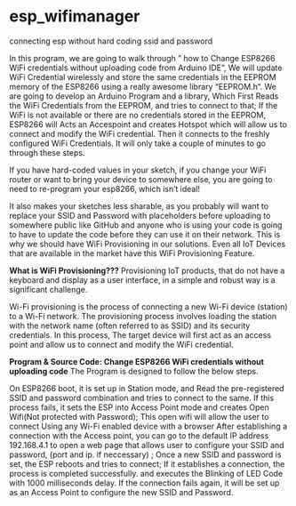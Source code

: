 # esp_wifimanager
connecting esp without hard coding ssid and password


In this program, we are going to walk through ” how to Change ESP8266 WiFi credentials without uploading code from Arduino IDE”, We will update WiFi Credential wirelessly and store the same credentials in the EEPROM memory of the ESP8266  using a really awesome library “EEPROM.h“. We are going to develop an Arduino Program and a library, Which First Reads the WiFi Credentials from the EEPROM, and tries to connect to that; If the WiFi is not available or there are no credentials stored in the EEPROM, ESP8266 will Acts an Accespoint and creates Hotspot which will allow us to connect and modify the WiFi credential. Then it connects to the freshly configured WiFi Credentials. It will only take a couple of minutes to go through these steps.



If you have hard-coded values in your sketch, if you change your WiFi router or want to bring your device to somewhere else, you are going to need to re-program your esp8266, which isn’t ideal!

It also makes your sketches less sharable, as you probably will want to replace your SSID and Password with placeholders before uploading to somewhere public like GitHub and anyone who is using your code is going to have to update the code before they can use it on their network. This is why we should have WiFi Provisioning in our solutions. Even all IoT Devices that are available in the market have this WiFi Provisioning Feature.

**What is WiFi Provisioning???**
Provisioning IoT products, that do not have a keyboard and display as a user interface, in a simple and robust way is a significant challenge.

Wi-Fi provisioning is the process of connecting a new Wi-Fi device (station) to a Wi-Fi network. The provisioning process involves loading the station with the network name (often referred to as SSID) and its security credentials. In this process, The target device will first act as an access point and allow us to connect and modify the WiFi credential.

**Program & Source Code: Change ESP8266 WiFi credentials without uploading code**
The Program is designed to follow the below steps.

On ESP8266 boot, it is set up in Station mode, and Read the pre-registered SSID and password combination and tries to connect to the same.
If this process fails, it sets the ESP into Access Point mode and creates Open Wifi(Not protected with Password);
This open wifi will allow the user to connect Using any Wi-Fi enabled device with a browser
After establishing a connection with the Access point, you can go to the default IP address 192.168.4.1 to open a web page that allows user to configure your SSID and password, (port and ip. if neccessary) ;
Once a new SSID and password is set, the ESP reboots and tries to connect;
If it establishes a connection, the process is completed successfully. and executes the Blinking of LED Code with 1000 milliseconds delay.
If the connection fails again, it will be set up as an Access Point to configure the new SSID and Password.
